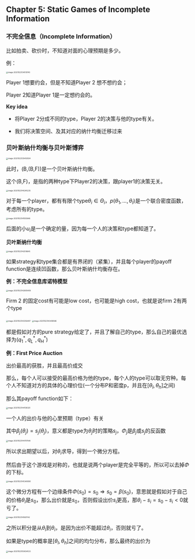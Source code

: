 ## Chapter 5: Static Games of Incomplete Information

### 不完全信息（Incomplete Information）

比如拍卖、砍价时，不知道对面的心理预期是多少。

例：

<img src="http://lqqnotes.oss-cn-beijing.aliyuncs.com/img/image-20201023134519740.png" alt="image-20201023134519740" style="zoom:33%;" />

Player 1想要约会，但是不知道Player 2 想不想约会；

Player 2知道Player 1是一定想约会的。

**Key idea**

* 将Player 2分成不同的type，Player 2的决策与他的type有关。

* 我们将决策空间、及其对应的纳什均衡迁移过来

### 贝叶斯纳什均衡与贝叶斯博弈

<img src="http://lqqnotes.oss-cn-beijing.aliyuncs.com/img/image-20201023135459504.png" alt="image-20201023135459504" style="zoom:33%;" />

此时，(B,(B,F))是一个贝叶斯纳什均衡。

这个(B,F)，是指的两种type下Player2的决策，跟player1的决策无关。

<img src="http://lqqnotes.oss-cn-beijing.aliyuncs.com/img/image-20201023140245235.png" alt="image-20201023140245235" style="zoom:33%;" />

对于每一个player，都有有限个type$\theta_i\in \Theta_i$，$p(\theta_1,...,\theta_I)$是一个联合密度函数，考虑所有的type。

<img src="http://lqqnotes.oss-cn-beijing.aliyuncs.com/img/image-20201023142800409.png" alt="image-20201023141555848" style="zoom:33%;" />

后面的小$u_i$是一个确定的量，因为每一个人的决策和type都知道了。

**贝叶斯纳什均衡**

<img src="http://lqqnotes.oss-cn-beijing.aliyuncs.com/img/image-20201023144138320.png" alt="image-20201023142518645" style="zoom:33%;" />

如果strategy和type集合都是有界闭的（紧集），并且每个player的payoff function是连续凹函数，那么贝叶斯纳什均衡存在。

**例：不完全信息库诺特模型**

<img src="http://lqqnotes.oss-cn-beijing.aliyuncs.com/img/image-20201023141555848.png" alt="image-20201023142800409" style="zoom:33%;" />

Firm 2 的固定cost有可能是low cost，也可能是high cost，也就是说firm 2有两个type

<img src="http://lqqnotes.oss-cn-beijing.aliyuncs.com/img/image-20201023143408586.png" alt="image-20201023143356407" style="zoom:33%;" />

<img src="http://lqqnotes.oss-cn-beijing.aliyuncs.com/img/image-20201023143356407.png" alt="image-20201023143408586" style="zoom:33%;" />

都是假如对方的pure strategy给定了，并且了解自己的type，那么自己的最优选择为($q_1^*,q_L^*,q_H^*$)

**例：First Price Auction**

出价最高的获胜，并且最高价成交

那么，每个人可以接受的最高价格为他的type，每个人的type可以取无穷种。每个人不知道对方的具体的心理价位(一个分布P和密度p，并且在$[\theta_l,\theta_h]$之间)

那么其payoff function如下：

<img src="http://lqqnotes.oss-cn-beijing.aliyuncs.com/img/image-20201023142518645.png" alt="image-20201023144138320" style="zoom:33%;" />

一个人的出价与他的心里预期（type）有关

其中$\beta_j(\theta_j)=s_j(\theta_j)$，意义都是type为$\theta_j$时的策略$s_j$，$\Phi_j$是$\beta_j$或$s_j$的反函数

<img src="http://lqqnotes.oss-cn-beijing.aliyuncs.com/img/image-20201023150634533.png" alt="image-20201023144707548" style="zoom:33%;" />

所以求出期望以后，对$\theta_i$求导，得到一个微分方程。

然后由于这个游戏是对称的，也就是说两个player是完全平等的，所以可以去掉$\Phi$的下标。

<img src="http://lqqnotes.oss-cn-beijing.aliyuncs.com/img/image-20201023144707548.png" alt="image-20201023145349090" style="zoom:33%;" />

这个微分方程有一个边缘条件$\Phi(s_0)=s_0\Longrightarrow s_0=\beta(s_0)$，意思就是假如对于自己的价格$\theta_i$是$s_0$，那么出价就是$s_0$，否则假设出价$s_i$更高，那$\theta_i-s_i=s_0-s_i<0$就亏了。

<img src="http://lqqnotes.oss-cn-beijing.aliyuncs.com/img/image-20201023145821142.png" alt="image-20201023145821142" style="zoom:33%;" />

之所以积分是从$\theta_l$到$\theta_i$，是因为出价不能超过$\theta_i$，否则就亏了。

如果是type的概率是$[\theta_l,\theta_h]$之间的均匀分布，那么最终的出价为

<img src="http://lqqnotes.oss-cn-beijing.aliyuncs.com/img/image-20201023145349090.png" alt="image-20201023150634533" style="zoom:33%;" />

